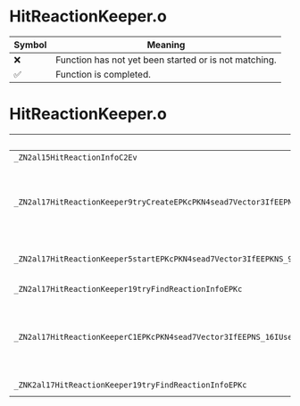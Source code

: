 # HitReactionKeeper.o
| Symbol | Meaning 
| ------------- | ------------- 
| :x: | Function has not yet been started or is not matching. 
| :white_check_mark: | Function is completed. 


# HitReactionKeeper.o
| Symbol (Demangled) | Symbol (Mangled) | Decompiled? |
| ------------- |  ------------- | ------------- |
| `_ZN2al15HitReactionInfoC2Ev` | `al::HitReactionInfo::HitReactionInfo(void)` | :white_check_mark: |
| `_ZN2al17HitReactionKeeper9tryCreateEPKcPKN4sead7Vector3IfEEPNS_16IUseEffectKeeperEPKNS_15IUseAudioKeeperEPKNS_10IUseCameraEPNS_17PadRumbleDirectorEPNS_13SceneStopCtrlEPNS_18RadialBlurDirectorEPKNS_12PlayerHolderEPKNS_8ResourceES2_` | `al::HitReactionKeeper::tryCreate(char const*,sead::Vector3<float> const*,al::IUseEffectKeeper *,al::IUseAudioKeeper const*,al::IUseCamera const*,al::PadRumbleDirector *,al::SceneStopCtrl *,al::RadialBlurDirector *,al::PlayerHolder const*,al::Resource const*,char const*)` | :white_check_mark: |
| `_ZN2al17HitReactionKeeper5startEPKcPKN4sead7Vector3IfEEPKNS_9HitSensorESA_` | `al::HitReactionKeeper::start(char const*,sead::Vector3<float> const*,al::HitSensor const*,al::HitSensor const*)` | :white_check_mark: |
| `_ZN2al17HitReactionKeeper19tryFindReactionInfoEPKc` | `al::HitReactionKeeper::tryFindReactionInfo(char const*)` | :white_check_mark: |
| `_ZN2al17HitReactionKeeperC1EPKcPKN4sead7Vector3IfEEPNS_16IUseEffectKeeperEPKNS_15IUseAudioKeeperEPKNS_10IUseCameraEPNS_17PadRumbleDirectorEPNS_13SceneStopCtrlEPNS_18RadialBlurDirectorEPKNS_12PlayerHolderEPKNS_8ResourceES2_` | `al::HitReactionKeeper::HitReactionKeeper(char const*,sead::Vector3<float> const*,al::IUseEffectKeeper *,al::IUseAudioKeeper const*,al::IUseCamera const*,al::PadRumbleDirector *,al::SceneStopCtrl *,al::RadialBlurDirector *,al::PlayerHolder const*,al::Resource const*,char const*)` | :white_check_mark: |
| `_ZNK2al17HitReactionKeeper19tryFindReactionInfoEPKc` | `al::HitReactionKeeper::tryFindReactionInfo(char const*)const` | :white_check_mark: |

